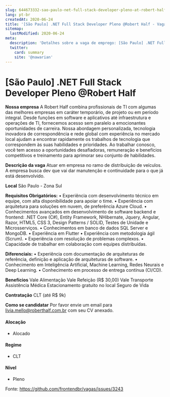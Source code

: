 ```yaml
---
slug: 644673332-sao-paulo-net-full-stack-developer-pleno-at-robert-half
lang: pt-br
createdAt: 2020-06-24
title: '[São Paulo] .NET Full Stack Developer Pleno @Robert Half - Vaga de Emprego'
sitemap:
  lastModified: 2020-06-24
meta:
  description: 'Detalhes sobre a vaga de emprego: [São Paulo] .NET Full Stack Developer Pleno @Robert Half'
  twitter:
    card: summary
    site: '@nawarian'
---
```


# [São Paulo] .NET Full Stack Developer Pleno @Robert Half

**Nossa empresa**
A Robert Half combina profissionais de TI com algumas das melhores empresas em caráter temporário, de projeto ou em período integral. Desde funções em software e aplicativos até infraestrutura e operações de TI, fornecemos acesso sem paralelo a emocionantes oportunidades de carreira. Nossa abordagem personalizada, tecnologia inovadora de correspondência e rede global com experiência no mercado local ajudam a encontrar rapidamente os trabalhos de tecnologia que correspondem às suas habilidades e prioridades. Ao trabalhar conosco, você tem acesso a oportunidades desafiadoras, remuneração e benefícios competitivos e treinamento para aprimorar seu conjunto de habilidades.

**Descrição da vaga**
Atuar em empresa no ramo de distribuição de veículos. A empresa busca dev que vai dar manutenção e continuidade para o que já está desenvolvido.

**Local**
São Paulo - Zona Sul

**Requisitos Obrigatórios:**
• Experiência com desenvolvimento técnico em equipe, com alta disponibilidade para apoiar o time.
• Experiência com arquitetura para soluções em nuvem, de preferência Azure Cloud.
• Conhecimentos avançados em desenvolvimento de software backend e frontend: .NET Core (C#), Entity Framework, NHibernate, Jquery, Angular, Razor, HTML5, CSS 3, Design Patterns / SOLID, Testes de Unidade e Microsserviços.
• Conhecimentos em banco de dados SQL Server e MongoDB.
• Experiência em Flutter
• Experiência com metodologia ágil (Scrum).
• Experiência com resolução de problemas complexos.
• Capacidade de trabalhar em colaboração com equipes distribuídas.

**Diferenciais:**
• Experiência com documentação de arquiteturas de referência, definição e aplicação de arquiteturas de software.
• Conhecimento em Inteligência Artificial, Machine Learning, Redes Neurais e Deep Learning.
• Conhecimento em processo de entrega contínua (CI/CD).

**Benefícios**
Vale Alimentação
Vale Refeição (R$ 30,00)
Vale Transporte
Assistência Médica
Estacionamento gratuito no local
Seguro de Vida

**Contratação**
CLT (até R$ 9k)

**Como se candidatar**
Por favor envie um email para livia.mello@roberthalf.com.br com seu CV anexado.

#### Alocação
- Alocado

#### Regime
- CLT

#### Nível
- Pleno




Fonte: https://github.com/frontendbr/vagas/issues/3243